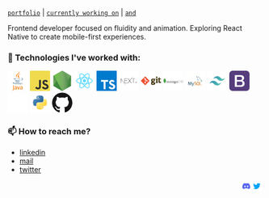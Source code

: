 <code>[portfolio](https://k8pai.dev)</code> | <code>[currently working on](https://linkwrap.k8pai.dev)</code> | <code>[and](https://github.com/k8pai/discord_bot)</code>

Frontend developer focused on fluidity and animation. Exploring React Native to create mobile-first experiences.

### 🌟 Technologies I've worked with:

<p align="left">
<code><img height="40" alt="Java" title="Java" src="https://raw.githubusercontent.com/github/explore/5b3600551e122a3277c2c5368af2ad5725ffa9a1/topics/java/java.png"></code>
<code><img height="40" alt="Javascript" title="Javascript" src="https://raw.githubusercontent.com/github/explore/5b3600551e122a3277c2c5368af2ad5725ffa9a1/topics/javascript/javascript.png"></code>
<code><img height="40" alt="Node js" title="Node js" src="https://raw.githubusercontent.com/github/explore/5b3600551e122a3277c2c5368af2ad5725ffa9a1/topics/nodejs/nodejs.png"></code>
<code><img height="40" alt="React" title="React" src="https://raw.githubusercontent.com/github/explore/5b3600551e122a3277c2c5368af2ad5725ffa9a1/topics/react/react.png"></code>
<code><img height="40" alt="Typescript" title="Typescript" src="https://raw.githubusercontent.com/github/explore/5b3600551e122a3277c2c5368af2ad5725ffa9a1/topics/typescript/typescript.png"></code>
<code><img height="40" alt="Next js" title="Next js" src="https://raw.githubusercontent.com/github/explore/5b3600551e122a3277c2c5368af2ad5725ffa9a1/topics/nextjs/nextjs.png"></code>
<code><img height="40" alt="Git" title="Git" src="https://raw.githubusercontent.com/github/explore/5b3600551e122a3277c2c5368af2ad5725ffa9a1/topics/git/git.png"></code>
<code><img height="40" alt="Mongo DB" title="Mongo DB" src="https://raw.githubusercontent.com/github/explore/5b3600551e122a3277c2c5368af2ad5725ffa9a1/topics/mongodb/mongodb.png"></code>
<code><img height="40" alt="SQL" title="SQL" src="https://raw.githubusercontent.com/github/explore/5b3600551e122a3277c2c5368af2ad5725ffa9a1/topics/mysql/mysql.png"></code>
<code><img height="40" alt="Tailwindcss" title="Tailwindcss" src="https://raw.githubusercontent.com/github/explore/5b3600551e122a3277c2c5368af2ad5725ffa9a1/topics/tailwind/tailwind.png"></code>
<code><img height="40" alt="Bootstrap" title="Bootstrap" src="https://raw.githubusercontent.com/github/explore/5b3600551e122a3277c2c5368af2ad5725ffa9a1/topics/bootstrap/bootstrap.png"></code>
<code><img height="40" alt="Framer Motion" title="Framer Motion" src="https://raw.githubusercontent.com/github/explore/5b3600551e122a3277c2c5368af2ad5725ffa9a1/topics/framer-motion/framer-motion.png"></code>
<code><img height="40" alt="Python" title="Python" src="https://raw.githubusercontent.com/github/explore/5b3600551e122a3277c2c5368af2ad5725ffa9a1/topics/python/python.png"></code>
<code><img height="40" alt="Github" title="Github" src="https://raw.githubusercontent.com/github/explore/5b3600551e122a3277c2c5368af2ad5725ffa9a1/topics/github/github.png"></code>

<!-- 
### 🎊 Few of my awesome projects:


1. **Book-reselling - Next.js App**: This Next.js application lets users effortlessly buy and sell books with features like selling, wishlisting, email sending for conformations etc. [(visit live demo)](https://book-reselling.vercel.app)

2. **Tailwind-Inputs - NPM Package**: This NPM package offers a range of reusable, customizable components designed on the solid foundation of Tailwind CSS. [(Checkout the Documentation)](https://tailwind-inputs.vercel.app)

3. **nextauth-cli**: A CLI tool designed to streamline the initialization of **next-auth** configurations within **Next.js** projects and simplifies the process by generating base template files tailored to user-defined options. [(Github Repo)](https://github.com/k8pai/nextauth-cli)
 
4. **Linkwrap - Next.js App**: This Next.js application lets users effortlessly save, organize, and even scan links using a QR code for easy portability across devices. [(Visit Linkwrap)](https://linkwrap.k8pai.dev)
   
5. **PinIt - Chrome Extension**: a user-friendly Chrome and Brave browser extension enabling effortless link saving and access, ensuring you never lose valuable links again. [(Github Repo)](https://github.com/k8pai/pinit)

6. **Discussion Forum (Java)**: A Java-based discussion forum that empowers users to share their thoughts through upvoting and comments, fostering meaningful interactions. [(Check it out)](https://github.com/k8pai/discussion-forum)

And some onging projects to be completed... [view more](https://github.com/k8pai?tab=repositories)
-->

### 📫 How to reach me?
- [linkedin](https://linkedin.com/in/k8pai)
- [mail](mailto:thek8pai@gmail.com)
- [twitter](https://x.com/k8pai)
<!-- - [what's app](https://wa.me/+917994648190) -->

<a href="https://twitter.com/k8pai">    
  <img align="right" alt="k8pai | Twitter" width="21px" src="https://raw.githubusercontent.com/github/explore/80688e429a7d4ef2fca1e82350fe8e3517d3494d/topics/twitter/twitter.png" />
</a>
<a href="https://discord.com/users/898949804024012850">
  <img align="right" alt="k8pai | Discord" width="21px" src="https://raw.githubusercontent.com/github/explore/2a3ce46f963399611d8e2054bb0ce9a4b539296a/topics/discord/discord.png" />
</a>
<!-- <a href="https://k8pai.dev">
  <img align="right" alt="k8pai | Linkedin" width="20px" src="https://raw.githubusercontent.com/github/explore/06c46459e7947c8a25f72798af696d66e202ac39/topics/google/google.png" />
</a> -->


